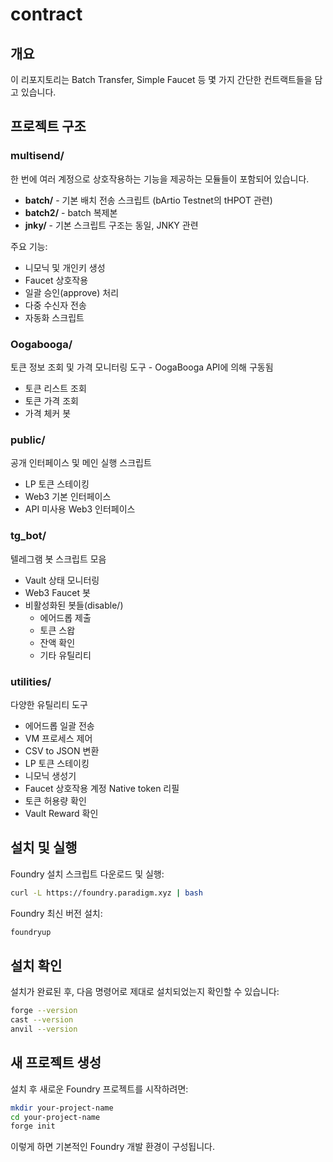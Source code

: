 # contract

## 개요
이 리포지토리는 Batch Transfer, Simple Faucet 등 몇 가지 간단한 컨트랙트들을 담고 있습니다.

## 프로젝트 구조

### multisend/
한 번에 여러 계정으로 상호작용하는 기능을 제공하는 모듈들이 포함되어 있습니다.
- **batch/** - 기본 배치 전송 스크립트 (bArtio Testnet의 tHPOT 관련)
- **batch2/** - batch 복제본
- **jnky/** - 기본 스크립트 구조는 동일, JNKY 관련

주요 기능:
- 니모닉 및 개인키 생성
- Faucet 상호작용
- 일괄 승인(approve) 처리
- 다중 수신자 전송
- 자동화 스크립트


### Oogabooga/
토큰 정보 조회 및 가격 모니터링 도구 - OogaBooga API에 의해 구동됨
- 토큰 리스트 조회
- 토큰 가격 조회
- 가격 체커 봇

### public/
공개 인터페이스 및 메인 실행 스크립트
- LP 토큰 스테이킹
- Web3 기본 인터페이스
- API 미사용 Web3 인터페이스

### tg_bot/
텔레그램 봇 스크립트 모음
- Vault 상태 모니터링
- Web3 Faucet 봇
- 비활성화된 봇들(disable/)
  - 에어드롭 제출
  - 토큰 스왑
  - 잔액 확인
  - 기타 유틸리티

### utilities/
다양한 유틸리티 도구
- 에어드롭 일괄 전송
- VM 프로세스 제어
- CSV to JSON 변환
- LP 토큰 스테이킹
- 니모닉 생성기
- Faucet 상호작용 계정 Native token 리필
- 토큰 허용량 확인
- Vault Reward 확인

## 설치 및 실행
Foundry 설치 스크립트 다운로드 및 실행:
```bash
curl -L https://foundry.paradigm.xyz | bash
```
Foundry 최신 버전 설치:
```bash
foundryup
```
## 설치 확인
설치가 완료된 후, 다음 명령어로 제대로 설치되었는지 확인할 수 있습니다:
```bash
forge --version
cast --version
anvil --version
```
## 새 프로젝트 생성
설치 후 새로운 Foundry 프로젝트를 시작하려면:
```bash
mkdir your-project-name
cd your-project-name
forge init
```
이렇게 하면 기본적인 Foundry 개발 환경이 구성됩니다.